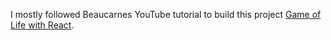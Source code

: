 I mostly followed Beaucarnes YouTube tutorial to build this project [Game of Life with React](https://www.youtube.com/watch?v=PM0_Er3SvFQ&t=2918s).